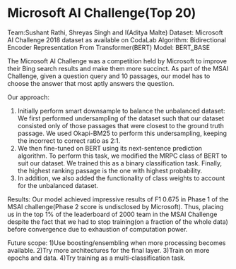 # Microsoft AI Challenge(Top 20)
Team:Sushant Rathi, Shreyas Singh and I(Aditya Malte) 
Dataset: Microsoft AI Challenge 2018 dataset as available on CodaLab
Algorithm: Bidirectional Encoder Representation From Transformer(BERT)
Model: BERT_BASE


The Microsoft AI Challenge was a competition held by Microsoft to improve their Bing search results and make them more succinct.
As part of the MSAI Challenge, given a question query and 10 passages, our model has to choose the answer that most aptly answers the question.

Our approach:
1) Initially perform smart downsample to balance the unbalanced dataset:
We first performed undersampling of the dataset such that our dataset consisted only of those passages that were closest to the ground truth passage. We used Okapi-BM25 to perform this undersampling, keeping the incorrect to correct ratio as 2:1.
2) We then fine-tuned on BERT using its next-sentence prediction algorithm. To perform this task, we modified the MRPC class of BERT to suit our dataset. We trained this as a binary classification task. Finally, the highest ranking passage is the one with highest probability. 
3) In addition, we also added the functionality of class weights to account for the unbalanced dataset.

Results:
Our model achieved impressive results of F1 0.675 in Phase 1 of the MSAI challenge(Phase 2 score is undisclosed by Microsoft). Thus, placing us in the top 1% of the leaderboard of 2000 team in the MSAI Challenge despite the fact that we had to stop training(on a fraction of the whole data) before convergence due to exhaustion of computation power.

Future scope:
1)Use boosting/ensembling when more processing becomes available.
2)Try more architectures for the final layer.
3)Train on more epochs and data.
4)Try training as a multi-classification task.

